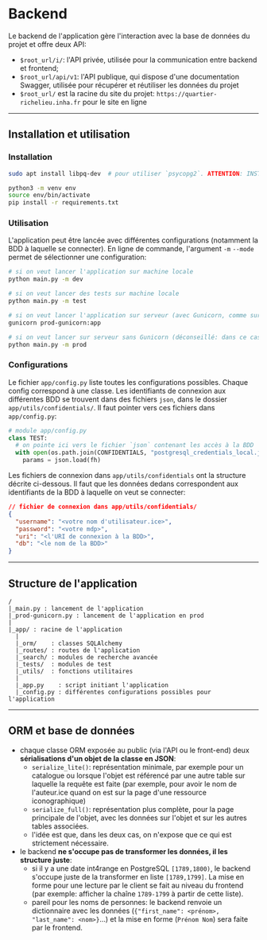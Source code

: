 # Backend

Le backend de l'application gère l'interaction avec la base de données du projet et offre deux API:

- `$root_url/i/`: l'API privée, utilisée pour la communication entre backend et frontend;
- `$root_url/api/v1`: l'API publique, qui dispose d'une documentation Swagger, utilisée pour récupérer
   et réutiliser les données du projet
- `$root_url/` est la racine du site du projet: `https://quartier-richelieu.inha.fr` pour le site en ligne

---

## Installation et utilisation

### Installation

```bash
sudo apt install libpq-dev  # pour utiliser `psycopg2`. ATTENTION: INSTALLATION SYSTEM-WIDE

python3 -m venv env
source env/bin/activate
pip install -r requirements.txt
```

### Utilisation

L'application peut être lancée avec différentes configurations (notamment la BDD à 
laquelle se connecter). En ligne de commande, l'argument `-m` `--mode` permet de
sélectionner une configuration: 

```bash
# si on veut lancer l'application sur machine locale
python main.py -m dev

# si on veut lancer des tests sur machine locale
python main.py -m test

# si on veut lancer l'application sur serveur (avec Gunicorn, comme sur le serveur Richelieu)
gunicorn prod-gunicorn:app

# si on veut lancer sur serveur sans Gunicorn (déconseillé: dans ce cas, on utilise le serveur de dev Werkzeug en prod)
python main.py -m prod
```

### Configurations

Le fichier `app/config.py` liste toutes les configurations possibles. Chaque config
correspond à une classe. Les identifiants de connexion aux différentes BDD se trouvent 
dans des fichiers `json`, dans le dossier `app/utils/confidentials/`. Il faut pointer 
vers ces fichiers dans `app/config.py`:

```python
# module app/config.py
class TEST:
  # on pointe ici vers le fichier `json` contenant les accès à la BDD
  with open(os.path.join(CONFIDENTIALS, "postgresql_credentials_local.json"), mode="r") as fh:
    params = json.load(fh)
```

Les fichiers de connexion dans `app/utils/confidentials` ont la structure 
décrite ci-dessous. Il faut que les données dedans correspondent aux 
identifiants de la BDD à laquelle on veut se connecter:

```json
// fichier de connexion dans app/utils/confidentials/
{
  "username": "<votre nom d'utilisateur.ice>", 
  "password": "<votre mdp>",
  "uri": "<l'URI de connexion à la BDD>",
  "db": "<le nom de la BDD>"
}
```

---

## Structure de l'application 

```
/
|_main.py : lancement de l'application
|_prod-gunicorn.py : lancement de l'application en prod
|
|_app/ : racine de l'application
  |
  |_orm/    : classes SQLAlchemy
  |_routes/ : routes de l'application
  |_search/ : modules de recherche avancée
  |_tests/  : modules de test
  |_utils/  : fonctions utilitaires
  |
  |_app.py    : script initiant l'application
  |_config.py : différentes configurations possibles pour l'application
```

---

## ORM et base de données

- chaque classe ORM exposée au public (via l'API ou le front-end)
  deux **sérialisations d'un objet de la classe en JSON**: 
  - `serialize_lite()`: représentation minimale, par exemple pour un catalogue
    ou lorsque l'objet est référencé par une autre table sur laquelle la requête
    est faite (par exemple, pour avoir le nom de l'auteur.ice quand on est sur
    la page d'une ressource iconographique)
  - `serialize_full()`: représentation plus complète, pour la page principale
    de l'objet, avec les données sur l'objet et sur les autres tables associées.
  - l'idée est que, dans les deux cas, on n'expose que ce qui est strictement nécessaire.
- le backend **ne s'occupe pas de transformer les données, il les structure juste**:
  - si il y a une date int4range en PostgreSQL `[1789,1800)`, le backend s'occupe 
    juste de la transformer en liste `[1789,1799]`. La mise en forme pour une lecture 
    par le client se fait au niveau du frontend (par exemple: afficher la chaîne `1789-1799` 
    à partir de cette liste).
  - pareil pour les noms de personnes: le backend renvoie un dictionnaire avec les données
    (`{"first_name": <prénom>, "last_name": <nom>}`...) et la mise en forme (`Prénom Nom`)
    sera faite par le frontend.
